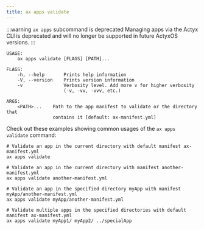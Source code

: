 ```yaml
---
title: ax apps validate
---
```


<!-- TODO NKI: replace with correct link -->

:::warning `ax apps` subcommand is deprecated
Managing apps via the Actyx CLI is deprecated and will no longer be supported in future ActyxOS versions.
:::

```text title="Validate an app manifest"
USAGE:
    ax apps validate [FLAGS] [PATH]...

FLAGS:
    -h, --help       Prints help information
    -V, --version    Prints version information
    -v               Verbosity level. Add more v for higher verbosity
                     (-v, -vv, -vvv, etc.)

ARGS:
    <PATH>...    Path to the app manifest to validate or the directory that
                 contains it [default: ax-manifest.yml]
```

Check out these examples showing common usages of the `ax apps validate` command:

```text title="Example Usage"
# Validate an app in the current directory with default manifest ax-manifest.yml
ax apps validate

# Validate an app in the current directory with manifest another-manifest.yml
ax apps validate another-manifest.yml

# Validate an app in the specified directory myApp with manifest myApp/another-manifest.yml
ax apps validate myApp/another-manifest.yml

# Validate multiple apps in the specified directories with default manifest ax-manifest.yml
ax apps validate myApp1/ myApp2/ ../specialApp
```
